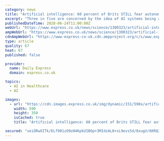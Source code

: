 ```yaml
---
category: news
title: "Artificial intelligence: 60 percent of Brits STILL fear autonomous AI - shock survey"
excerpt: "Three in five are concerned by the idea of AI systems being able to function without human assistance, and this rises to 70 percent among over-55s. More than half, 57 percent, con"
publishedDateTime: 2020-06-24T11:00:00Z
webUrl: "https://www.express.co.uk/news/science/1300323/artificial-intelligence-news-60-percent-britain-fear-autonomous-ai"
ampWebUrl: "https://www.express.co.uk/news/science/1300323/artificial-intelligence-news-60-percent-britain-fear-autonomous-ai/amp"
cdnAmpWebUrl: "https://www-express-co-uk.cdn.ampproject.org/c/s/www.express.co.uk/news/science/1300323/artificial-intelligence-news-60-percent-britain-fear-autonomous-ai/amp"
type: article
quality: 67
heat: 67
published: false

provider:
  name: Daily Express
  domain: express.co.uk

topics:
  - AI in Healthcare
  - AI

images:
  - url: "https://cdn.images.express.co.uk/img/dynamic/151/590x/artificial-intelligence-news-60-percent-britain-fear-autonomous-ai-1300323.jpg?r=1592996060534"
    width: 590
    height: 350
    isCached: true
    title: "Artificial intelligence: 60 percent of Brits STILL fear autonomous AI - shock survey"

secured: "veiORwXITk/ELf901zO9zH4KpkUIBOp+3MIdzAL8+sL9evs5d/8xugV/6KRQ2Y6n5wGOse6GI9LL87FiAbjyBMQXKFIhSNdixH/xEkuNUqNMq0gnHUuUYARXGBDvoUtiZjNn+ULaQ7gF3KokQ9xIc3gPHgaceKWjjhHYWAl3uJN9oSWr5D3CHge8udwtsHuFMcpm3aPIy6DFmlIDh+adAn6VKh1xFlUCkzxA6jChNfvVBEYzdTItzKc19ao41casXbqWVftELAELlSH+S9RGTSIzo3oGZCoi9SeBYHHGCg6U7bHen+PL7jJuC9IRUBuyEimGm7/q2AfsuRjRPHQTVw==;UfIoF5WeSkTce9wgCopFGg=="
---
```


